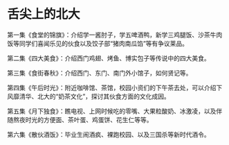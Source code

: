 # 舌尖上的北大

第一集《食堂的锦旗》：介绍学一酱肘子，学五啤酒鸭，新学三鸡腿饭、沙茶牛肉饭等同学们喜闻乐见的伙食以及饺子部“猪肉南瓜馅”等有争议莱品。

第二集《四大美食》：介绍西门鸡翅、烤鱼、博实包子等传说中的四大美食。

第三集《食街春秋》：介绍西门、东门、南门外小馆子，如何贤记等。

第四集《午后时光》：附近咖啡馆、茶馆，校园小资们的下午茶去处，可以介绍下风靡清华、北大的“奶茶文化”，探讨其伙食方面的文化成因。

第五集《月下独食》：瞧电视、上网时候吃的零嘴、大果粒酸奶、冰激凌，以及伴随熬夜时光的方便面、茶叶蛋、鸡蛋饼、花生仁等等。

第六集《散伙酒饭》：毕业生闹酒疯、裸跑校园、以及三国杀等新时代酒令。